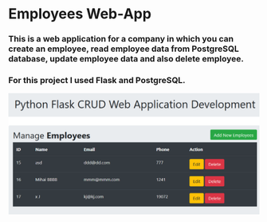 # Employees Web-App

### This is a web application for a company in which you can create an employee, read employee data from PostgreSQL database, update employee data and also delete employee.

### For this project I used Flask and PostgreSQL.

![](images/example.png)
